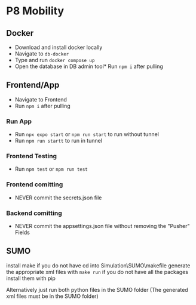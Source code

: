 # P8 Mobility

## Docker
* Download and install docker locally
* Navigate to `db-docker`
* Type and run `docker compose up` 
* Open the database in DB admin tool* Run `npm i` after pulling

## Frontend/App
* Navigate to Frontend
* Run `npm i` after pulling

### Run App
* Run `npx expo start` or `npm run start` to run without tunnel
* Run `npm run startt` to run in tunnel

### Frontend Testing
* Run `npm test` or `npm run test`

### Frontend comitting
* NEVER commit the secrets.json file

### Backend comitting
* NEVER commit the appsettings.json file without removing the "Pusher" Fields

## SUMO
install make if you do not have
cd into Simulation\SUMO\makefile
generate the appropriate xml files with `make run`
    if you do not have all the packages install them with pip
    
Alternatively just run both python files in the SUMO folder (The generated xml files must be in the SUMO folder)

